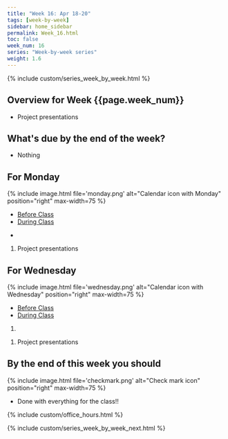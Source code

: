 ```yaml
---
title: "Week 16: Apr 18-20"
tags: [week-by-week]
sidebar: home_sidebar
permalink: Week_16.html
toc: false
week_num: 16
series: "Week-by-week series"
weight: 1.6
---
```


{% include custom/series_week_by_week.html %}

## Overview for Week {{page.week_num}}

* Project presentations

## What's due by the end of the week?

* Nothing

## For Monday

{% include image.html file='monday.png' alt="Calendar icon with Monday" position="right" max-width=75 %}

<ul id="MondayTabs" class="nav nav-tabs">
    <li class="active"><a href="#MonBefore" data-toggle="tab">Before Class</a></li>
    <li><a href="#MonDuring" data-toggle="tab">During Class</a></li>
</ul>
<div class="tab-content">
  <div role="tabpanel" class="tab-pane active" id="MonBefore">
    <ul>
      <li></li>
    </ul>
  </div>
  <div role="tabpanel" class="tab-pane" id="MonDuring">
    <ol>
      <li>Project presentations</li>
    </ol>
  </div>
</div>

## For Wednesday

{% include image.html file='wednesday.png' alt="Calendar icon with Wednesday" position="right" max-width=75 %}

<ul id="WednesdayTabs" class="nav nav-tabs">
    <li class="active"><a href="#WedBefore" data-toggle="tab">Before Class</a></li>
    <li><a href="#WedDuring" data-toggle="tab">During Class</a></li>
</ul>
<div class="tab-content">
    <div role="tabpanel" class="tab-pane active" id="WedBefore">
    <ol>
      <li> </li>
    </ol>
  </div>
  <div role="tabpanel" class="tab-pane" id="WedDuring">
    <ol>
      <li>Project presentations</li>
    </ol>
  </div>
</div>


## By the end of this week you should

{% include image.html file='checkmark.png' alt="Check mark icon" position="right" max-width=75 %}

* Done with everything for the class!!

{% include custom/office_hours.html %}

{% include custom/series_week_by_week_next.html %}